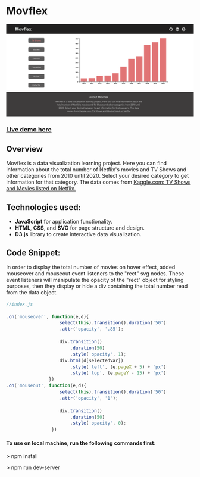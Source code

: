 
# Movflex



<img src="https://github.com/Sediqa-Fahimi/movflex/blob/main/assets/images/feature.png" alt="Home page" />



### [Live demo here](https://sediqa-fahimi.github.io/movflex/)



## Overview

Movflex is a data visualization learning project. Here you can find information about the total number of Netflix's movies and TV Shows and other categories from 2010 until 2020. Select your desired category to get information for that category. The data comes from [Kaggle.com: TV Shows and Movies listed on Netflix.](https://www.kaggle.com/shivamb/netflix-shows)



## Technologies used:

* **JavaScript** for application functionality.
* **HTML**, **CSS**, and **SVG** for page structure and design.
* **D3.js** library to create interactive data visualization.



## Code Snippet:

In order to display the total number of movies on hover effect, added mouseover and mouseout event listeners to the "rect" svg nodes. These event listeners will manipulate the opacity of the "rect" object for styling purposes, then they display or hide a div containing the total number read from the data object.


```javascript
//index.js

.on('mouseover', function(e,d){
                    select(this).transition().duration('50')
                    .attr('opacity', '.85');

                    div.transition()
                        .duration(50)
                        .style('opacity', 1);
                    div.html(d[selectedVar])
                        .style('left', (e.pageX + 5) + 'px')
                        .style('top', (e.pageY - 15) + 'px')
                })
.on('mouseout', function(e,d){
                    select(this).transition().duration('50')
                    .attr('opacity', '1');

                    div.transition()
                        .duration(50)
                        .style('opacity', 0);
                 })
```



#### To use on local machine, run the following commands first:

\> npm install

\> npm run dev-server




                

